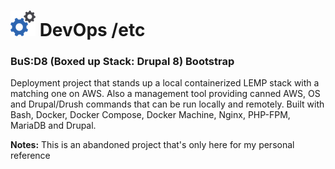 <h1> <img src="image/logo.png"> DevOps /etc</h1>

### BuS:D8 (Boxed up Stack: Drupal 8) Bootstrap

Deployment project that stands up a local containerized LEMP stack with a matching one on AWS. Also a management tool providing canned AWS, OS and Drupal/Drush commands that can be run locally and remotely. Built with Bash, Docker, Docker Compose, Docker Machine, Nginx, PHP-FPM, MariaDB and Drupal.

**Notes:**
This is an abandoned project that's only here for my personal reference
